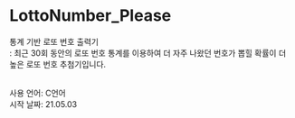 # LottoNumber_Please

통계 기반 로또 번호 출력기<br>
: 최근 30회 동안의 로또 번호 통계를 이용하여 더 자주 나왔던 번호가 뽑힐 확률이 더 높은 로또 번호 추첨기입니다.<br><br>

사용 언어: C언어<br>
시작 날짜: 21.05.03
